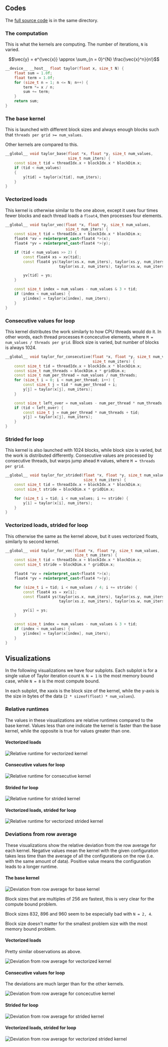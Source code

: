 ## Codes

The [full source code](main.cpp) is in the same directory.

### The computation

This is what the kernels are computing.
The number of iterations, `N` is varied.

$$\vec{y} = e^{\vec{x}} \approx \sum_{n = 0}^{N} \frac{\vec{x}^n}{n!}$$

```cpp
__device__ __host__ float taylor(float x, size_t N) {
    float sum = 1.0f;
    float term = 1.0f;
    for (size_t n = 1; n <= N; n++) {
        term *= x / n;
        sum += term;
    }
    return sum;
}
```

### The base kernel

This is launched with different block sizes and always enough blocks such that
`threads per grid >= num_values`.

Other kernels are compared to this.

```cpp
__global__ void taylor_base(float *x, float *y, size_t num_values,
                            size_t num_iters) {
    const size_t tid = threadIdx.x + blockIdx.x * blockDim.x;
    if (tid < num_values)
    {
        y[tid] = taylor(x[tid], num_iters);
    }
}
```

### Vectorized loads

This kernel is otherwise similar to the one above, except it uses four times fewer blocks
and each thread loads a `float4`, then processes four elements.

```cpp
__global__ void taylor_vec(float *x, float *y, size_t num_values,
                           size_t num_iters) {
    const size_t tid = threadIdx.x + blockIdx.x * blockDim.x;
    float4 *xv = reinterpret_cast<float4 *>(x);
    float4 *yv = reinterpret_cast<float4 *>(y);

    if (tid < num_values >> 2) {
        const float4 xs = xv[tid];
        const float4 ys(taylor(xs.x, num_iters), taylor(xs.y, num_iters),
                        taylor(xs.z, num_iters), taylor(xs.w, num_iters));

        yv[tid] = ys;
    }

    const size_t index = num_values - num_values & 3 + tid;
    if (index < num_values) {
        y[index] = taylor(x[index], num_iters);
    }
}
```

### Consecutive values for loop

This kernel distributes the work similarly to how CPU threads would do it.
In other words, each thread processes `M` concecutive elements, where
`M = num_values / threads per grid`. Block size is varied, but number of blocks is always 1024.

```cpp
__global__ void taylor_for_consecutive(float *x, float *y, size_t num_values,
                                       size_t num_iters) {
    const size_t tid = threadIdx.x + blockIdx.x * blockDim.x;
    const size_t num_threads = blockDim.x * gridDim.x;
    const size_t num_per_thread = num_values / num_threads;
    for (size_t i = 0; i < num_per_thread; i++) {
        const size_t j = tid * num_per_thread + i;
        y[j] = taylor(x[j], num_iters);
    }

    const size_t left_over = num_values - num_per_thread * num_threads;
    if (tid < left_over) {
        const size_t j = num_per_thread * num_threads + tid;
        y[j] = taylor(x[j], num_iters);
    }
}
```

### Strided for loop

This kernel is also launched with 1024 blocks, while block size is varied, but the
work is distributed differently. Consecutive values are processed by consecutive threads,
but warps jump ahead `M` values, where `M = threads per grid`.

```cpp
__global__ void taylor_for_strided(float *x, float *y, size_t num_values,
                                   size_t num_iters) {
    const size_t tid = threadIdx.x + blockIdx.x * blockDim.x;
    const size_t stride = blockDim.x * gridDim.x;

    for (size_t i = tid; i < num_values; i += stride) {
        y[i] = taylor(x[i], num_iters);
    }
}
```

### Vectorized loads, strided for loop

This otherwise the same as the kernel above, but it uses vectorized floats,
similarly to second kernel.

```cpp
__global__ void taylor_for_vec(float *x, float *y, size_t num_values,
                               size_t num_iters) {
    const size_t tid = threadIdx.x + blockIdx.x * blockDim.x;
    const size_t stride = blockDim.x * gridDim.x;

    float4 *xv = reinterpret_cast<float4 *>(x);
    float4 *yv = reinterpret_cast<float4 *>(y);

    for (size_t i = tid; i < num_values / 4; i += stride) {
        const float4 xs = xv[i];
        const float4 ys(taylor(xs.x, num_iters), taylor(xs.y, num_iters),
                        taylor(xs.z, num_iters), taylor(xs.w, num_iters));

        yv[i] = ys;
    }

    const size_t index = num_values - num_values & 3 + tid;
    if (index < num_values) {
        y[index] = taylor(x[index], num_iters);
    }
}
```

## Visualizations

In the following visualizations we have four subplots.
Each subplot is for a single value of Taylor iteration count `N`.
`N = 1` is the most memory bound case, while `N = 8` is the most compute bound.

In each subplot, the xaxis is the block size of the kernel, while
the y-axis is the size in bytes of the data
(`2 * sizeof(float) * num_values`).

### Relative runtimes

The values in these visualizations are relative runtimes compared to the base kernel.
Values less than one indicate the kernel is faster than the base kernel, while the opposite
is true for values greater than one.

#### Vectorized loads

![Relative runtime for vectorized kernel](runtime_vectorized.svg "Relative runtime vectorized")

#### Consecutive values for loop

![Relative runtime for consecutive kernel](runtime_consecutive.svg "Relative runtime consecutive")

#### Strided for loop

![Relative runtime for strided kernel](runtime_strided.svg "Relative runtime strided")

#### Vectorized loads, strided for loop

![Relative runtime for vectorized strided kernel](runtime_strided_vectorized.svg "Relative runtime vectorized strided")

### Deviations from row average

These visualizations show the relative deviation from the row average for each kernel.
Negative values mean the kernel with the given configuration takes less time than the average
of all the configurations on the row (i.e. with the same amount of data). Positive value means
the configuration leads to a longer runtime.

#### The base kernel

![Deviation from row average for base kernel](deviation_base.svg "Deviation from row average for base kernel")

Block sizes that are multiples of 256 are fastest, this is very clear for the compute bound problem.

Block sizes 832, 896 and 960 seem to be especially bad with `N = 2, 4`.

Block size doesn't matter for the smallest problem size with the most memory bound problem.

#### Vectorized loads

Pretty similar observations as above.

![Deviation from row average for vectorized kernel](deviation_vectorized.svg "Deviation from row average for vectorized kernel")

#### Consecutive values for loop

The deviations are much larger than for the other kernels.

![Deviation from row average for concecutive kernel](deviation_consecutive.svg "Deviation from row average for concecutive kernel")

#### Strided for loop

![Deviation from row average for strided kernel](deviation_strided.svg "Deviation from row average for strided kernel")

#### Vectorized loads, strided for loop

![Deviation from row average for vectorized strided kernel](deviation_strided_vectorized.svg "Deviation from row average for vectorized strided kernel")
